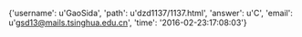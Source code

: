 {'username': u'GaoSida', 'path': u'dzd1137/1137.html', 'answer': u'C', 'email': u'gsd13@mails.tsinghua.edu.cn', 'time': '2016-02-23:17:08:03'}